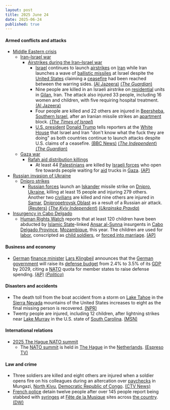 ```yaml
---
layout: post
title: 2025 June 24
date: 2025-06-24
published: true
---
```



#### Armed conflicts and attacks

* [Middle Eastern crisis](https://en.wikipedia.org/wiki/Middle_Eastern_crisis_%282023-present%29 "Middle Eastern crisis (2023-present)")
  * [Iran–Israel war](https://en.wikipedia.org/wiki/Iran%E2%80%93Israel_war "Iran–Israel war")
    * [Airstrikes during the Iran–Israel war](https://en.wikipedia.org/wiki/List_of_attacks_during_the_Iran%E2%80%93Israel_war#Operation_Rising_Lion "List of attacks during the Iran–Israel war")
      * [Israel](https://en.wikipedia.org/wiki/Israel "Israel") continues to launch [airstrikes](https://en.wikipedia.org/wiki/Airstrike "Airstrike") on [Iran](https://en.wikipedia.org/wiki/Iran "Iran") while Iran launches a wave of [ballistic missiles](https://en.wikipedia.org/wiki/Ballistic_missile "Ballistic missile") at Israel despite the [United States](https://en.wikipedia.org/wiki/United_States "United States") claiming a [ceasefire](https://en.wikipedia.org/wiki/2025_Iran%E2%80%93Israel_war_ceasefire "2025 Iran–Israel war ceasefire") had been reached between the warring sides. [(Al Jazeera)](https://aje.io/7jaly7) [(*The Guardian*)](https://www.theguardian.com/world/live/2025/jun/24/israel-iran-war-live-updates-trump-declares-ceasefire-tehran-attack-us-base-qatar?CMP=share_btn_url&page=with%3Ablock-685a08ba8f087a952d11a347#block-685a08ba8f087a952d11a347)
      * Nine people are killed in an Israeli airstrike on [residential](https://en.wikipedia.org/wiki/Residential "Residential") units in [Gilan](https://en.wikipedia.org/wiki/Gilan "Gilan"), Iran. The attack also injured 33 people, including 16 women and children, with five requiring hospital treatment. [(Al Jazeera)](https://aje.io/7jaly7?update=3796482)
      * Four people are killed and 22 others are injured in [Beersheba](https://en.wikipedia.org/wiki/Beersheba "Beersheba"), [Southern Israel](https://en.wikipedia.org/wiki/Southern_District_%28Israel%29 "Southern District (Israel)"), after an Iranian missile strikes an [apartment](https://en.wikipedia.org/wiki/Apartment "Apartment") block. [(*The Times of Israel*)](https://www.timesofisrael.com/4-killed-in-beersheba-as-iran-fires-multiple-missile-salvos-just-before-ceasefire/)
      * [U.S. president](https://en.wikipedia.org/wiki/President_of_the_United_States "President of the United States") [Donald Trump](https://en.wikipedia.org/wiki/Donald_Trump "Donald Trump") tells reporters at the [White House](https://en.wikipedia.org/wiki/White_House "White House") that Israel and Iran "don't know what the fuck they are doing" as both countries continue to launch attacks despite U.S. claims of a ceasefire. [(BBC News)](https://www.bbc.co.uk/news/live/cn7ze4vmk2pt) [(*The Independent*)](https://www.independent.co.uk/news/world/americas/us-politics/trump-iran-israel-what-theyre-doing-b2775841.html) [(*The Guardian*)](https://www.theguardian.com/us-news/2025/jun/24/trump-israel-iran-ceasefire-netanyahu)
  * [Gaza war](https://en.wikipedia.org/wiki/Gaza_war "Gaza war")
    * [Rafah aid distribution killings](https://en.wikipedia.org/wiki/Rafah_aid_distribution_killings "Rafah aid distribution killings")
      * At least 44 [Palestinians](https://en.wikipedia.org/wiki/Palestinians "Palestinians") are killed by [Israeli forces](https://en.wikipedia.org/wiki/Israeli_defence_forces "Israeli defence forces") who open fire towards people waiting for [aid](https://en.wikipedia.org/wiki/Humanitarian_aid "Humanitarian aid") trucks in [Gaza](https://en.wikipedia.org/wiki/Gaza_Strip "Gaza Strip"). [(AP)](https://apnews.com/article/israel-palestinians-hamas-war-06-24-2025-dbbdba6c1986376e6e09900650814412)
* [Russian invasion of Ukraine](https://en.wikipedia.org/wiki/Russian_invasion_of_Ukraine "Russian invasion of Ukraine")
  * [Dnipro strikes](https://en.wikipedia.org/wiki/Dnipro_strikes_%282022%E2%80%93present%29 "Dnipro strikes (2022–present)")
    * [Russian forces](https://en.wikipedia.org/wiki/Russian_Armed_Forces "Russian Armed Forces") launch an [Iskander](https://en.wikipedia.org/wiki/9K720_Iskander "9K720 Iskander") missile strike on [Dnipro](https://en.wikipedia.org/wiki/Dnipro "Dnipro"), [Ukraine](https://en.wikipedia.org/wiki/Ukraine "Ukraine"), killing at least 15 people and injuring 279 others. Another two [civilians](https://en.wikipedia.org/wiki/Civilian "Civilian") are killed and nine others are injured in [Samar](https://en.wikipedia.org/wiki/Samar%2C_Ukraine "Samar, Ukraine"), [Dnipropetrovsk Oblast](https://en.wikipedia.org/wiki/Dnipropetrovsk_Oblast "Dnipropetrovsk Oblast") as a result of a Russian air attack. [(Reuters)](https://www.reuters.com/world/europe/russian-missile-attack-kills-nine-damages-passenger-train-southeast-ukraine-2025-06-24/) [(*The Kyiv Independent*)](https://kyivindependent.com/russia-strikes-dnipro-with-ballistic-missiles-hits-civilian-train06-2025/) [(*Ukrainska Pravda*)](https://www.pravda.com.ua/eng/news/2025/06/24/7518465/)
* [Insurgency in Cabo Delgado](https://en.wikipedia.org/wiki/Insurgency_in_Cabo_Delgado "Insurgency in Cabo Delgado")
  * [Human Rights Watch](https://en.wikipedia.org/wiki/Human_Rights_Watch "Human Rights Watch") reports that at least 120 children have been abducted by [Islamic State](https://en.wikipedia.org/wiki/Islamic_State "Islamic State")-linked [Ansar al-Sunna](https://en.wikipedia.org/wiki/Al-Shabaab_%28Mozambique%29 "Al-Shabaab (Mozambique)") insurgents in [Cabo Delgado Province](https://en.wikipedia.org/wiki/Cabo_Delgado_Province "Cabo Delgado Province"), [Mozambique](https://en.wikipedia.org/wiki/Mozambique "Mozambique"), this year. The children are used for [labor](https://en.wikipedia.org/wiki/Child_labor "Child labor"), conscripted as [child soldiers](https://en.wikipedia.org/wiki/Child_soldier "Child soldier"), or [forced into marriage](https://en.wikipedia.org/wiki/Child_marriage "Child marriage"). [(AP)](https://apnews.com/article/mozambique-shabab-insurgents-child-kidnap-ebb0df840676355f7e261d132ec49d91)

#### Business and economy

* [German](https://en.wikipedia.org/wiki/Germany "Germany") [finance minister](https://en.wikipedia.org/wiki/Federal_Ministry_of_Finance_%28Germany%29 "Federal Ministry of Finance (Germany)") [Lars Klingbeil](https://en.wikipedia.org/wiki/Lars_Klingbeil "Lars Klingbeil") announces that the [German government](https://en.wikipedia.org/wiki/German_government "German government") will raise its [defense budget](https://en.wikipedia.org/wiki/Defense_budget "Defense budget") from 2.4% to 3.5% of its [GDP](https://en.wikipedia.org/wiki/GDP "GDP") by 2029, citing a [NATO](https://en.wikipedia.org/wiki/NATO "NATO") quota for member states to raise defense spending. [(AP)](https://apnews.com/article/germany-defense-spending-budget-nato-169e869922af3d349329ac1a921e634d) [(*Politico*)](https://www.politico.eu/article/friedrich-merz-germany-major-nato-defense-boost-donald-trump-us-eu-military-budget-ukraine-russia/)

#### Disasters and accidents

* The death toll from the boat accident from a storm on [Lake Tahoe](https://en.wikipedia.org/wiki/Lake_Tahoe "Lake Tahoe") in the [Sierra Nevada](https://en.wikipedia.org/wiki/Sierra_Nevada "Sierra Nevada") mountains of the United States increases to eight as the final missing person is recovered. [(NPR)](https://www.npr.org/2025/06/24/nx-s1-5442739/last-body-found-boat-capsizes-lake-tahoe-storm-death-toll-8)
* Twenty people are injured, including 12 children, after lightning strikes near [Lake Murray](https://en.wikipedia.org/wiki/Lake_Murray_%28South_Carolina%29 "Lake Murray (South Carolina)") in the U.S. state of [South Carolina](https://en.wikipedia.org/wiki/South_Carolina "South Carolina"). [(MSN)](https://www.msn.com/en-us/news/us/20-injured-in-lightning-strike-at-south-carolina-beach/ar-AA1Hm52u?ocid=BingNewsSerp)

#### International relations

* [2025 The Hague NATO summit](https://en.wikipedia.org/wiki/2025_The_Hague_NATO_summit "2025 The Hague NATO summit")
  * The [NATO summit](https://en.wikipedia.org/wiki/NATO_summit "NATO summit") is held in [The Hague](https://en.wikipedia.org/wiki/The_Hague "The Hague") in the [Netherlands](https://en.wikipedia.org/wiki/Netherlands "Netherlands"). [(Espreso TV)](https://global.espreso.tv/russia-ukraine-war-nato-leaders-summit-starts-in-hague)

#### Law and crime

* Three soldiers are killed and eight others are injured when a soldier opens fire on his colleagues during an altercation over [paychecks](https://en.wikipedia.org/wiki/Paycheck "Paycheck") in Mungazi, [North Kivu](https://en.wikipedia.org/wiki/North_Kivu "North Kivu"), [Democratic Republic of Congo](https://en.wikipedia.org/wiki/Democratic_Republic_of_Congo "Democratic Republic of Congo"). [(CTV News)](https://www.ctvnews.ca/world/article/congolese-soldier-kills-3-colleagues-during-altercation-in-the-conflict-hit-east/)
* [French police](https://en.wikipedia.org/wiki/Law_enforcement_in_France "Law enforcement in France") detain twelve people after over 145 people report being stabbed with [syringes](https://en.wikipedia.org/wiki/Syringe "Syringe") at [Fête de la Musique](https://en.wikipedia.org/wiki/F%C3%AAte_de_la_Musique "Fête de la Musique") sites across [the country](https://en.wikipedia.org/wiki/France "France"). [(DW)](https://www.dw.com/en/france-145-festivalgoers-jabbed-with-syringes/a-73012961)

